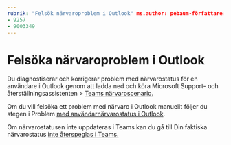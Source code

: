 ```yaml
---
rubrik: "Felsök närvaroproblem i Outlook" ms.author: pebaum-författare: pebaum manager: scotv ms.date: 2021-04-08 ms.audience: Admin ms.topic: article ms.service: o365-administration ROBOTS: NOINDEX, NOFOLLOW localization_priority: Priority ms.collection: Adm_O365 ms.custom: (
- 9257
- 9003349
---
```


# <a name="troubleshoot-presence-issues-in-outlook"></a>Felsöka närvaroproblem i Outlook

Du diagnostiserar och korrigerar problem med närvarostatus för en användare i Outlook genom att ladda ned och köra Microsoft Support- och återställningsassistenten > [Teams närvaroscenario.](https://aka.ms/SaRA-TeamsPresenceScenario)

Om du vill felsöka ett problem med närvaro i Outlook manuellt följer du stegen i Problem [med användarnärvarostatus i Outlook](https://docs.microsoft.com/microsoftteams/troubleshoot/teams-im-presence/issues-with-presence-in-outlook).

Om närvarostatusen inte uppdateras i Teams kan du gå till Din faktiska närvarostatus [inte återspeglas i Teams.](https://docs.microsoft.com/microsoftteams/troubleshoot/teams-im-presence/presence-not-show-actual-status)
